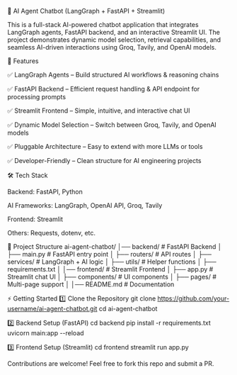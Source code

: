 🤖 AI Agent Chatbot (LangGraph + FastAPI + Streamlit)

This is a full-stack AI-powered chatbot application that integrates LangGraph agents, FastAPI backend, and an interactive Streamlit UI.
The project demonstrates dynamic model selection, retrieval capabilities, and seamless AI-driven interactions using Groq, Tavily, and OpenAI models.

🚀 Features

✅ LangGraph Agents – Build structured AI workflows & reasoning chains

✅ FastAPI Backend – Efficient request handling & API endpoint for processing prompts

✅ Streamlit Frontend – Simple, intuitive, and interactive chat UI

✅ Dynamic Model Selection – Switch between Groq, Tavily, and OpenAI models

✅ Pluggable Architecture – Easy to extend with more LLMs or tools

✅ Developer-Friendly – Clean structure for AI engineering projects

🛠 Tech Stack

Backend: FastAPI, Python

AI Frameworks: LangGraph, OpenAI API, Groq, Tavily

Frontend: Streamlit

Others: Requests, dotenv, etc.

📂 Project Structure
ai-agent-chatbot/
│── backend/                  # FastAPI Backend
│   ├── main.py                # FastAPI entry point
│   ├── routers/               # API routes
│   ├── services/              # LangGraph + AI logic
│   ├── utils/                 # Helper functions
│   ├── requirements.txt
│
│── frontend/                 # Streamlit Frontend
│   ├── app.py                 # Streamlit chat UI
│   ├── components/            # UI components
│   ├── pages/                 # Multi-page support
│
│── README.md                 # Documentation

⚡ Getting Started
1️⃣ Clone the Repository
git clone https://github.com/your-username/ai-agent-chatbot.git
cd ai-agent-chatbot

2️⃣ Backend Setup (FastAPI)
cd backend
pip install -r requirements.txt
uvicorn main:app --reload

3️⃣ Frontend Setup (Streamlit)
cd frontend
streamlit run app.py

Contributions are welcome! Feel free to fork this repo and submit a PR.

